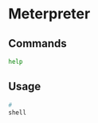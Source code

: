 # Meterpreter

## Commands

```sh
help
```

## Usage

```sh
#
shell
```

<!--
systeminfo
getsystem

run post/windows/gather/hashdump
-->
